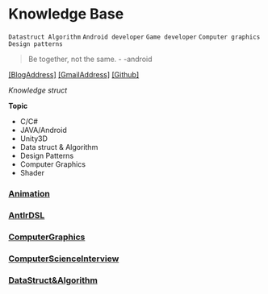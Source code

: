 # Knowledge Base
`Datastruct Algorithm` `Android developer` `Game developer` `Computer graphics` `Design patterns`

> Be together, not the same.   - -android

[[BlogAddress]](https://www.jianshu.com/u/92471862c813) [[GmailAddress]](mailto:sxh13208803520@gmai.com) [[Github]](https://github.com/sunxiaohang)

*Knowledge struct*

**Topic**
- C/C#
- JAVA/Android
- Unity3D
- Data struct & Algorithm
- Design Patterns
- Computer Graphics
- Shader


### [Animation](https://github.com/sunxiaohang/Documentation/blob/master/Animation.md)

### [AntlrDSL](https://github.com/sunxiaohang/Documentation/blob/master/AntlrDSL.md)

### [ComputerGraphics](https://github.com/sunxiaohang/Documentation/blob/master/ComputerGraphics.md)

### [ComputerScienceInterview](https://github.com/sunxiaohang/Documentation/blob/master/ComputerInterview.md)

### [DataStruct&Algorithm](https://github.com/sunxiaohang/Documentation/blob/master/DataStruct&Algorithm.md)



